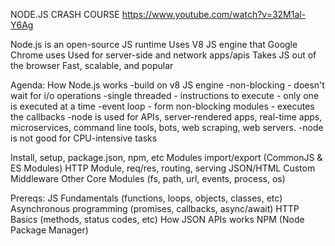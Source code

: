 NODE.JS CRASH COURSE
https://www.youtube.com/watch?v=32M1al-Y6Ag

Node.js is an open-source JS runtime 
Uses V8 JS engine that Google Chrome uses
Used for server-side and network apps/apis
Takes JS out of the browser
Fast, scalable, and popular 

Agenda:
How Node.js works
-build on v8 JS engine
-non-blocking - doesn't wait for i/o operations
-single threaded - instructions to execute - only one is executed at a time
-event loop - form non-blocking modules - executes the callbacks
-node is used for APIs, server-rendered apps, real-time apps, microservices, command line tools, bots, web scraping, web servers.
-node is not good for CPU-intensive tasks

Install, setup, package.json, npm, etc
Modules import/export (CommonJS & ES Modules)
HTTP Module, req/res, routing, serving JSON/HTML
Custom Middleware
Other Core Modules (fs, path, url, events, process, os)

Prereqs:
JS Fundamentals (functions, loops, objects, classes, etc)
Asynchronous programming (promises, callbacks, async/await)
HTTP Basics (methods, status codes, etc)
How JSON APIs works
NPM (Node Package Manager)

